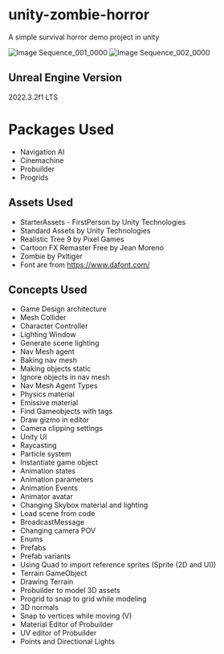# unity-zombie-horror
A simple survival horror demo project in unity

![Image Sequence_001_0000](https://github.com/sinamhdn/unity-zombie-survival/assets/34884156/97a8be09-1dcd-4e24-a476-c570f598209f)
![Image Sequence_002_0000](https://github.com/sinamhdn/unity-zombie-survival/assets/34884156/6186def0-786c-42f4-8f64-0ca04f338dd6)

## Unreal Engine Version
2022.3.2f1 LTS

# Packages Used
- Navigation AI
- Cinemachine
- Probuilder
- Progrids

## Assets Used
- StarterAssets - FirstPerson by Unity Technologies
- Standard Assets by Unity Technologies
- Realistic Tree 9 by Pixel Games
- Cartoon FX Remaster Free by Jean Moreno
- Zombie by Pxltiger
- Font are from https://www.dafont.com/

## Concepts Used
- Game Design architecture
- Mesh Collider
- Character Controller
- Lighting Window
- Generate scene lighting
- Nav Mesh agent
- Baking nav mesh
- Making objects static
- Ignore objects in nav mesh
- Nav Mesh Agent Types
- Physics material
- Emissive material
- Find Gameobjects with tags
- Draw gizmo in editor
- Camera clipping settings
- Unity UI
- Raycasting
- Particle system
- Instantiate game object
- Animation states
- Animation parameters
- Animation Events
- Animator avatar
- Changing Skybox material and lighting
- Load scene from code
- BroadcastMessage
- Changing camera POV
- Enums
- Prefabs
- Prefab variants
- Using Quad to import reference sprites (Sprite (2D and UI))
- Terrain GameObject
- Drawing Terrain
- Probuilder to model 3D assets
- Progrid to snap to grid while modeling
- 3D normals
- Snap to vertices while moving (V)
- Material Editor of Probuilder
- UV editor of Probuilder
- Points and Directional Lights
